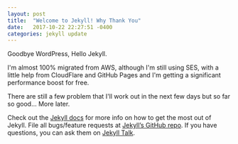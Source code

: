 ```yaml
---
layout: post
title:  "Welcome to Jekyll! Why Thank You"
date:   2017-10-22 22:27:51 -0400
categories: jekyll update
---
```

Goodbye WordPress, Hello Jekyll.

I'm almost 100% migrated from AWS, although I'm still using SES, with a little help from CloudFlare and GitHub Pages and I'm getting a significant performance boost for free.

There are still a few problem that I'll work out in the next few days but so far so good... More later.

Check out the [Jekyll docs][jekyll-docs] for more info on how to get the most out of Jekyll. File all bugs/feature requests at [Jekyll’s GitHub repo][jekyll-gh]. If you have questions, you can ask them on [Jekyll Talk][jekyll-talk].

[jekyll-docs]: https://jekyllrb.com/docs/home
[jekyll-gh]:   https://github.com/jekyll/jekyll
[jekyll-talk]: https://talk.jekyllrb.com/
